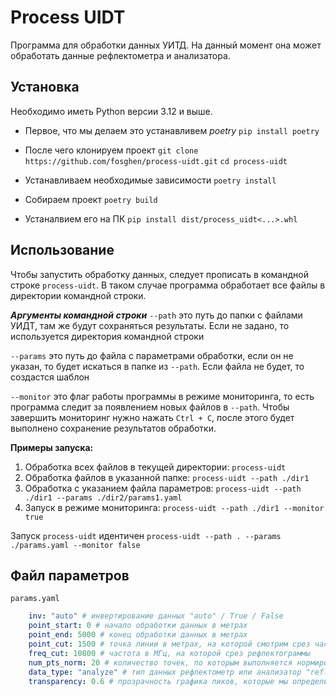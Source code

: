 # Process UIDT
Программа для обработки данных УИТД. На данный момент она может обработать данные рефлектометра и анализатора.

## Установка

Необходимо иметь Python версии 3.12 и выше.
 - Первое, что мы делаем это устанавливем *poetry*
`pip install poetry`

 - После чего клонируем проект
`git clone https://github.com/fosghen/process-uidt.git`
`cd process-uidt`

 - Устанавливаем необходимые зависимости
`poetry install`

 - Собираем проект
`poetry build`

 - Устаналвием его на ПК
`pip install dist/process_uidt<...>.whl`

## Использование

Чтобы запустить обработку данных, следует прописать в командной строке `process-uidt`. В таком случае программа обработает все файлы в директории командной строки.

***Аргументы командной строки***
`--path` это путь до папки с файлами УИДТ, там же будут сохраняться результаты. Если не задано, то используется директория командной строки

`--params` это путь до файла с параметрами обработки, если он не указан, то будет искаться в папке из `--path`. Если файла не будет, то создастся шаблон

`--monitor` это флаг работы программы в режиме мониторинга, то есть программа следит за появлением новых файлов в `--path`. Чтобы завершить мониторинг нужно нажать `Ctrl + C`, после этого будет выполнено сохранение результатов обработки.

**Примеры запуска:** 
1. Обработка всех файлов в текущей директории: `process-uidt`
2. Обработка файлов в указанной папке: `process-uidt --path ./dir1`
3. Обработка с указанием файла параметров: `process-uidt --path ./dir1 --params ./dir2/params1.yaml`
4. Запуск в режиме мониторинга: `process-uidt --path ./dir1 --monitor true`

Запуск `process-uidt` идентичен ``process-uidt --path . --params ./params.yaml --monitor false``

## Файл параметров 
`params.yaml`
```yaml
    inv: "auto" # инвертирование данных "auto" / True / False
    point_start: 0 # начало обработки данных в метрах
    point_end: 5000 # конец обработки данных в метрах
    point_cut: 1500 # точка линии в метрах, на которой смотрим срез частот
    freq_cut: 10800 # частота в МГц, на которой срез рефлектограммы
    num_pts_norm: 20 # количество точек, по которым выполняется нормировка
    data_type: "analyze" # тип данных рефлектометр или анализатор "refl" / "analyze"
    transparency: 0.6 # прозрачность графика пиков, которые мы определили
```